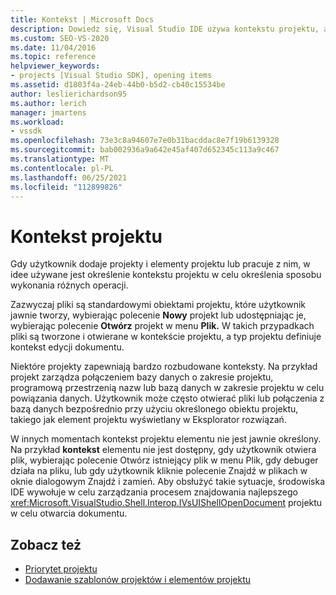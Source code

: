 ```yaml
---
title: Kontekst | Microsoft Docs
description: Dowiedz się, Visual Studio IDE używa kontekstu projektu, aby określić sposób wykonywania operacji, gdy użytkownik dodaje projekty i elementy projektu lub pracuje z nim.
ms.custom: SEO-VS-2020
ms.date: 11/04/2016
ms.topic: reference
helpviewer_keywords:
- projects [Visual Studio SDK], opening items
ms.assetid: d1803f4a-24eb-44b0-b5d2-cb40c15534be
author: leslierichardson95
ms.author: lerich
manager: jmartens
ms.workload:
- vssdk
ms.openlocfilehash: 73e3c8a94607e7e0b31bacddac8e7f19b6139328
ms.sourcegitcommit: bab002936a9a642e45af407d652345c113a9c467
ms.translationtype: MT
ms.contentlocale: pl-PL
ms.lasthandoff: 06/25/2021
ms.locfileid: "112899826"
---
```

# <a name="project-context"></a>Kontekst projektu
Gdy użytkownik dodaje projekty i elementy projektu lub pracuje z nim, w idee używane jest określenie kontekstu projektu w celu określenia sposobu wykonania różnych operacji.

 Zazwyczaj pliki są standardowymi obiektami projektu, które użytkownik jawnie tworzy, wybierając polecenie **Nowy** projekt lub udostępniając je, wybierając polecenie **Otwórz** projekt w menu **Plik.** W takich przypadkach pliki są tworzone i otwierane w kontekście projektu, a typ projektu definiuje kontekst edycji dokumentu.

 Niektóre projekty zapewniają bardzo rozbudowane konteksty. Na przykład projekt zarządza połączeniem bazy danych o zakresie projektu, programową przestrzenią nazw lub bazą danych w zakresie projektu w celu powiązania danych. Użytkownik może często otwierać pliki lub połączenia z bazą danych bezpośrednio przy użyciu określonego obiektu projektu, takiego jak element projektu wyświetlany w Eksplorator rozwiązań.

 W innych momentach kontekst projektu elementu nie jest jawnie określony. Na przykład **kontekst** elementu nie jest dostępny, gdy użytkownik otwiera  plik, wybierając polecenie Otwórz istniejący plik w menu Plik, gdy debuger  działa na pliku, lub gdy użytkownik kliknie polecenie Znajdź w plikach w oknie dialogowym Znajdź i zamień.  Aby obsłużyć takie sytuacje, środowiska IDE wywołuje w celu zarządzania procesem znajdowania najlepszego <xref:Microsoft.VisualStudio.Shell.Interop.IVsUIShellOpenDocument> projektu w celu otwarcia dokumentu.

## <a name="see-also"></a>Zobacz też
- [Priorytet projektu](../../extensibility/internals/project-priority.md)
- [Dodawanie szablonów projektów i elementów projektu](../../extensibility/internals/adding-project-and-project-item-templates.md)

